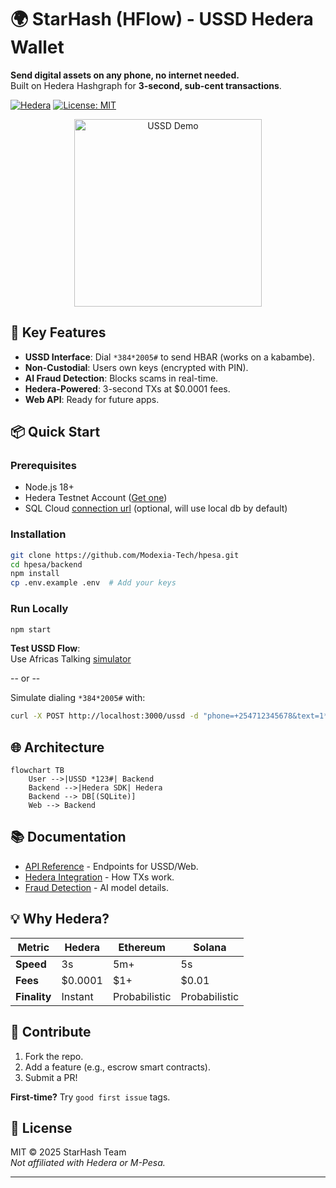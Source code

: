 # 🌍 StarHash (HFlow) - USSD Hedera Wallet

**Send digital assets on any phone, no internet needed.**\
Built on Hedera Hashgraph for **3-second, sub-cent transactions**.

[![Hedera](https://img.shields.io/badge/Powered%20by-Hedera-000000)](https://hedera.com)
[![License: MIT](https://img.shields.io/badge/License-MIT-yellow.svg)](LICENSE)

<div align="center">
  <img src="assets/ussd-demo.gif" width="300" alt="USSD Demo">
</div>

## 🚀 Key Features

- **USSD Interface**: Dial `*384*2005#` to send HBAR (works on a kabambe).
- **Non-Custodial**: Users own keys (encrypted with PIN).
- **AI Fraud Detection**: Blocks scams in real-time.
- **Hedera-Powered**: 3-second TXs at $0.0001 fees.
- **Web API**: Ready for future apps.

## 📦 Quick Start

### Prerequisites

- Node.js 18+
- Hedera Testnet Account ([Get one](https://portal.hedera.com))
- SQL Cloud [connection url](sqlitecloud.io) (optional, will use local db by
  default)

### Installation

```bash
git clone https://github.com/Modexia-Tech/hpesa.git
cd hpesa/backend
npm install
cp .env.example .env  # Add your keys
```

### Run Locally

```bash
npm start
```

**Test USSD Flow**:\
Use Africas Talking [simulator](https://developers.africastalking.com/simulator)

-- or --

Simulate dialing `*384*2005#` with:

```bash
curl -X POST http://localhost:3000/ussd -d "phone=+254712345678&text=1*10*0.0.4567"
```

## 🌐 Architecture

```mermaid
flowchart TB
    User -->|USSD *123#| Backend
    Backend -->|Hedera SDK| Hedera
    Backend --> DB[(SQLite)]
    Web --> Backend
```

## 📚 Documentation

- [API Reference](docs/API.md) - Endpoints for USSD/Web.
- [Hedera Integration](docs/HEDERA.md) - How TXs work.
- [Fraud Detection](docs/AI.md) - AI model details.

## 💡 Why Hedera?

| Metric       | Hedera  | Ethereum      | Solana        |
| ------------ | ------- | ------------- | ------------- |
| **Speed**    | 3s      | 5m+           | 5s            |
| **Fees**     | $0.0001 | $1+           | $0.01         |
| **Finality** | Instant | Probabilistic | Probabilistic |

## 🤝 Contribute

1. Fork the repo.
2. Add a feature (e.g., escrow smart contracts).
3. Submit a PR!

**First-time?** Try `good first issue` tags.

## 📜 License

MIT © 2025 StarHash Team\
_Not affiliated with Hedera or M-Pesa._

---
